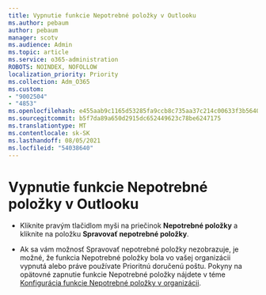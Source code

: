 ```yaml
---
title: Vypnutie funkcie Nepotrebné položky v Outlooku
ms.author: pebaum
author: pebaum
manager: scotv
ms.audience: Admin
ms.topic: article
ms.service: o365-administration
ROBOTS: NOINDEX, NOFOLLOW
localization_priority: Priority
ms.collection: Adm_O365
ms.custom:
- "9002504"
- "4853"
ms.openlocfilehash: e455aab9c1165d53285fa9ccb8c735aa37c214c00633f3b5640a2583dee53226
ms.sourcegitcommit: b5f7da89a650d2915dc652449623c78be6247175
ms.translationtype: MT
ms.contentlocale: sk-SK
ms.lasthandoff: 08/05/2021
ms.locfileid: "54038640"
---
```

# <a name="turn-off-or-on-clutter-in-outlook"></a>Vypnutie funkcie Nepotrebné položky v Outlooku

- Kliknite pravým tlačidlom myši na priečinok **Nepotrebné položky** a kliknite na položku **Spravovať nepotrebné položky**. 

- Ak sa vám možnosť Spravovať nepotrebné položky nezobrazuje, je možné, že funkcia Nepotrebné položky bola vo vašej organizácii vypnutá alebo práve používate Prioritnú doručenú poštu. Pokyny na opätovné zapnutie funkcie Nepotrebné položky nájdete v téme [Konfigurácia funkcie Nepotrebné položky v organizácii](https://support.office.com/article/832276bd-d024-47b6-a80a-a6b884907a5b?wt.mc_id=SCL_a9c72a77-1bc4-40e6-ba6d-103c1d1aba4c_AdmHlp).
